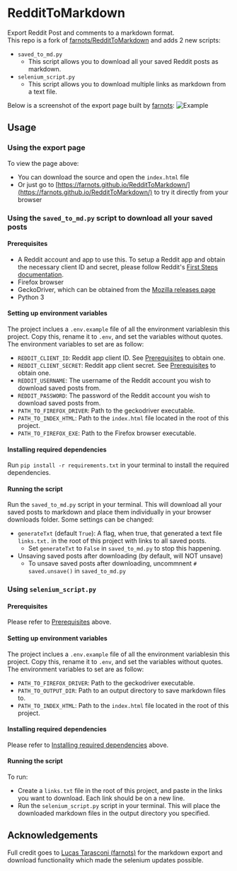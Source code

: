 # RedditToMarkdown

Export Reddit Post and comments to a markdown format.<br>
This repo is a fork of [farnots/RedditToMarkdown](https://github.com/farnots/RedditToMarkdown) and adds 2 new scripts:

- `saved_to_md.py`
  - This script allows you to download all your saved Reddit posts as markdown.
- `selenium_script.py`
  - This script allows you to download multiple links as markdown from a text file.

Below is a screenshot of the export page built by [farnots](https://github.com/farnots):
![Example](https://raw.githubusercontent.com/farnots/RedditToMarkdown/master/exemple.png)

## Usage

### Using the export page

To view the page above:

- You can download the source and open the `index.html` file
- Or just go to [https://farnots.github.io/RedditToMarkdown/](https://farnots.github.io/RedditToMarkdown/) to try it directly from your browser

### Using the `saved_to_md.py` script to download all your saved posts

#### Prerequisites

- A Reddit account and app to use this. To setup a Reddit app and obtain the necessary client ID and secret, please follow Reddit's [First Steps documentation](https://github.com/reddit-archive/reddit/wiki/OAuth2-Quick-Start-Example#first-steps).<br>
- Firefox browser
- GeckoDriver, which can be obtained from the [Mozilla releases page](https://github.com/mozilla/geckodriver/releases)
- Python 3

#### Setting up environment variables

The project inclues a `.env.example` file of all the environment variablesin this project. Copy this, rename it to `.env`, and set the variables without quotes. The environment variables to set are as follow:

- `REDDIT_CLIENT_ID`: Reddit app client ID. See [Prerequisites](#prerequisites) to obtain one.
- `REDDIT_CLIENT_SECRET`: Reddit app client secret. See [Prerequisites](#prerequisites) to obtain one.
- `REDDIT_USERNAME`: The username of the Reddit account you wish to download saved posts from.
- `REDDIT_PASSWORD`: The password of the Reddit account you wish to download saved posts from.
- `PATH_TO_FIREFOX_DRIVER`: Path to the geckodriver executable.
- `PATH_TO_INDEX_HTML`: Path to the `index.html` file located in the root of this project.
- `PATH_TO_FIREFOX_EXE`: Path to the Firefox browser executable.

#### Installing required dependencies

Run `pip install -r requirements.txt` in your terminal to install the required dependencies.

#### Running the script

Run the `saved_to_md.py` script in your terminal. This will download all your saved posts to markdown and place them individually in your browser downloads folder. Some settings can be changed:

- `generateTxt` (default `True`): A flag, when true, that generated a text file `links.txt.` in the root of this project with links to all saved posts.
  - Set `generateTxt` to `False` in `saved_to_md.py` to stop this happening.
- Unsaving saved posts after downloading (by default, will NOT unsave)
  - To unsave saved posts after downloading, uncommnent `# saved.unsave()` in `saved_to_md.py`

### Using `selenium_script.py`

#### Prerequisites

Please refer to [Prerequisites](#prerequisites) above.

#### Setting up environment variables

The project inclues a `.env.example` file of all the environment variablesin this project. Copy this, rename it to `.env`, and set the variables without quotes. The environment variables to set are as follow:

- `PATH_TO_FIREFOX_DRIVER`: Path to the geckodriver executable.
- `PATH_TO_OUTPUT_DIR`: Path to an output directory to save markdown files to.
- `PATH_TO_INDEX_HTML`: Path to the `index.html` file located in the root of this project.

#### Installing required dependencies

Please refer to [Installing required dependencies](#installing-required-dependencies) above.

#### Running the script

To run:

- Create a `links.txt` file in the root of this project, and paste in the links you want to download. Each link should be on a new line.
- Run the `selenium_script.py` script in your terminal. This will place the downloaded markdown files in the output directory you specified.

## Acknowledgements

Full credit goes to [Lucas Tarasconi (farnots)](https://github.com/farnots) for the markdown export and download functionality which made the selenium updates possible.
